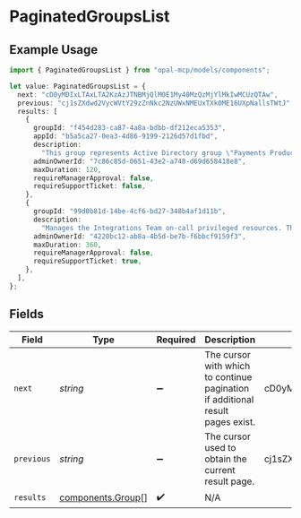 # PaginatedGroupsList

## Example Usage

```typescript
import { PaginatedGroupsList } from "opal-mcp/models/components";

let value: PaginatedGroupsList = {
  next: "cD0yMDIxLTAxLTA2KzAzJTNBMjQlM0E1My40MzQzMjYlMkIwMCUzQTAw",
  previous: "cj1sZXdwd2VycWVtY29zZnNkc2NzUWxNMEUxTXk0ME16UXpNallsTWtJ",
  results: [
    {
      groupId: "f454d283-ca87-4a8a-bdbb-df212eca5353",
      appId: "b5a5ca27-0ea3-4d86-9199-2126d57d1fbd",
      description:
        "This group represents Active Directory group \"Payments Production Admin\". We use this AD group to facilitate staging deployments and qualifying new releases.",
      adminOwnerId: "7c86c85d-0651-43e2-a748-d69d658418e8",
      maxDuration: 120,
      requireManagerApproval: false,
      requireSupportTicket: false,
    },
    {
      groupId: "99d0b81d-14be-4cf6-bd27-348b4af1d11b",
      description:
        "Manages the Integrations Team on-call privileged resources. This group is automatically synced with the on-call rotation defined in PagerDuty.",
      adminOwnerId: "4220bc12-ab8a-4b5d-be7b-f6bbcf9159f3",
      maxDuration: 360,
      requireManagerApproval: false,
      requireSupportTicket: true,
    },
  ],
};
```

## Fields

| Field                                                                          | Type                                                                           | Required                                                                       | Description                                                                    | Example                                                                        |
| ------------------------------------------------------------------------------ | ------------------------------------------------------------------------------ | ------------------------------------------------------------------------------ | ------------------------------------------------------------------------------ | ------------------------------------------------------------------------------ |
| `next`                                                                         | *string*                                                                       | :heavy_minus_sign:                                                             | The cursor with which to continue pagination if additional result pages exist. | cD0yMDIxLTAxLTA2KzAzJTNBMjQlM0E1My40MzQzMjYlMkIwMCUzQTAw                       |
| `previous`                                                                     | *string*                                                                       | :heavy_minus_sign:                                                             | The cursor used to obtain the current result page.                             | cj1sZXdwd2VycWVtY29zZnNkc2NzUWxNMEUxTXk0ME16UXpNallsTWtJ                       |
| `results`                                                                      | [components.Group](../../models/components/group.md)[]                         | :heavy_check_mark:                                                             | N/A                                                                            |                                                                                |